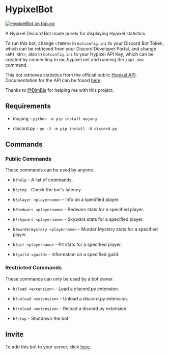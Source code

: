 # HypixelBot
[![HypixelBot on top.gg](https://top.gg/api/widget/764677833820995605.svg)](https://top.gg/bot/764677833820995605)

A Hypixel Discord Bot made purely for displaying Hypixel statistics.

To run this bot, change `<TOKEN>` in `botconfig.ini` to your Discord Bot Token, which can be retrieved from your Discord Developer Portal, and change `<API KEY>`, also in `botconfig.ini` to your Hypixel API Key, which can be created by connecting to mc.hypixel.net and running the `/api new` command.

This bot retrieves statistics from the official public [Hypixel API](https://api.hypixel.net). Documentation for the API can be found [here](https://github.com/HypixelDev/PublicAPI/tree/master/Documentation).

Thanks to [@DimBis](https://dimmy.xyz) for helping me with this project.

## Requirements
- mojang - `python -m pip install mojang`

- discord.py - `py -3 -m pip install -U discord.py`

## Commands

### Public Commands

These commands can be used by anyone.

- `h!help` - A list of commands.

- `h!ping` - Check the bot's latency.

- `h!player <playername>` - Info on a specified player.

- `h!bedwars <playername>` - Bedwars stats for a specified player.

- `h!skywars <playername>` - Skywars stats for a specified player.

- `h!murdermystery <playername>` - Murder Mystery stats for a specified player.

- `h!pit <playername>` - Pit stats for a specified player.

- `h!guild <guild>` - Information on a specified guild.

### Restricted Commands

These commands can only be used by a bot owner.

- `h!load <extension>` - Load a discord.py extension.

- `h!unload <extension>` - Unload a discord.py extension.

- `h!reload <extension>` - Reload a discord.py extension.

- `h!stop` - Shutdown the bot.

## Invite
To add this bot to your server, click [here](https://discord.com/api/oauth2/authorize?client_id=764677833820995605&permissions=0&scope=bot).
